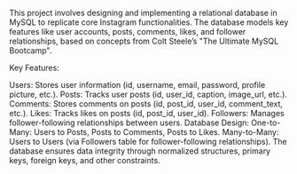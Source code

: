 This project involves designing and implementing a relational database in MySQL to replicate core Instagram functionalities. 
The database models key features like user accounts, posts, comments, likes, and follower relationships, based on concepts from Colt Steele’s "The Ultimate MySQL Bootcamp".

Key Features:

Users: Stores user information (id, username, email, password, profile picture, etc.).
Posts: Tracks user posts (id, user_id, caption, image_url, etc.).
Comments: Stores comments on posts (id, post_id, user_id, comment_text, etc.).
Likes: Tracks likes on posts (id, post_id, user_id).
Followers: Manages follower-following relationships between users.
Database Design:
One-to-Many: Users to Posts, Posts to Comments, Posts to Likes.
Many-to-Many: Users to Users (via Followers table for follower-following relationships).
The database ensures data integrity through normalized structures, primary keys, foreign keys, and other constraints.
